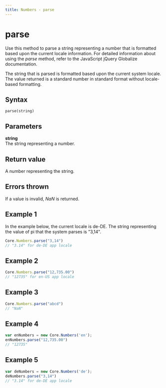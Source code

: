 ```yaml
---
title: Numbers - parse
---
```


# parse
Use this method to parse a string representing a number that is formatted based upon the current locale information. For detailed information about using the *parse* method, refer to the JavaScript jQuery Globalize documentation.

The string that is parsed is formatted based upon the current system locale. The value returned is a standard number in standard format without locale-based formatting.
 

## Syntax
`parse(string)`


## Parameters

**string**  
The string representing a number.


## Return value
A number representing the string.


## Errors thrown
If a value is invalid, *NaN* is returned.


## Example 1

In the example below, the current locale is de-DE. The string representing the value of pi that the system parses is "3,14".

```javascript
Core.Numbers.parse("3,14")
// "3.14" for de-DE app locale
```

## Example 2

```javascript
Core.Numbers.parse("12,735.00")
// "12735" for en-US app locale
```

## Example 3

```javascript
Core.Numbers.parse("abcd")
// "NaN"
```

## Example 4

```javascript
var enNumbers = new Core.Numbers('en');
enNumbers.parse("12,735.00")
// "12735"
```

## Example 5

```javascript
var deNumbers = new Core.Numbers('de');
deNumbers.parse("3,14")
// "3.14" for de-DE app locale
```
